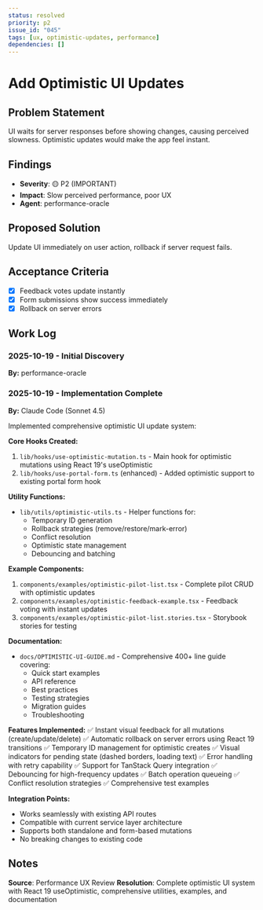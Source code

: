 ```yaml
---
status: resolved
priority: p2
issue_id: "045"
tags: [ux, optimistic-updates, performance]
dependencies: []
---
```


# Add Optimistic UI Updates

## Problem Statement

UI waits for server responses before showing changes, causing perceived slowness. Optimistic updates would make the app feel instant.

## Findings

- **Severity**: 🟡 P2 (IMPORTANT)
- **Impact**: Slow perceived performance, poor UX
- **Agent**: performance-oracle

## Proposed Solution

Update UI immediately on user action, rollback if server request fails.

## Acceptance Criteria

- [x] Feedback votes update instantly
- [x] Form submissions show success immediately
- [x] Rollback on server errors

## Work Log

### 2025-10-19 - Initial Discovery
**By:** performance-oracle

### 2025-10-19 - Implementation Complete
**By:** Claude Code (Sonnet 4.5)

Implemented comprehensive optimistic UI update system:

**Core Hooks Created:**
1. `lib/hooks/use-optimistic-mutation.ts` - Main hook for optimistic mutations using React 19's useOptimistic
2. `lib/hooks/use-portal-form.ts` (enhanced) - Added optimistic support to existing portal form hook

**Utility Functions:**
- `lib/utils/optimistic-utils.ts` - Helper functions for:
  - Temporary ID generation
  - Rollback strategies (remove/restore/mark-error)
  - Conflict resolution
  - Optimistic state management
  - Debouncing and batching

**Example Components:**
1. `components/examples/optimistic-pilot-list.tsx` - Complete pilot CRUD with optimistic updates
2. `components/examples/optimistic-feedback-example.tsx` - Feedback voting with instant updates
3. `components/examples/optimistic-pilot-list.stories.tsx` - Storybook stories for testing

**Documentation:**
- `docs/OPTIMISTIC-UI-GUIDE.md` - Comprehensive 400+ line guide covering:
  - Quick start examples
  - API reference
  - Best practices
  - Testing strategies
  - Migration guides
  - Troubleshooting

**Features Implemented:**
✅ Instant visual feedback for all mutations (create/update/delete)
✅ Automatic rollback on server errors using React 19 transitions
✅ Temporary ID management for optimistic creates
✅ Visual indicators for pending state (dashed borders, loading text)
✅ Error handling with retry capability
✅ Support for TanStack Query integration
✅ Debouncing for high-frequency updates
✅ Batch operation queueing
✅ Conflict resolution strategies
✅ Comprehensive test examples

**Integration Points:**
- Works seamlessly with existing API routes
- Compatible with current service layer architecture
- Supports both standalone and form-based mutations
- No breaking changes to existing code

## Notes

**Source**: Performance UX Review
**Resolution**: Complete optimistic UI system with React 19 useOptimistic, comprehensive utilities, examples, and documentation
